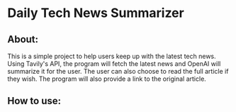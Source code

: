 # Daily Tech News Summarizer
## About:
This is a simple project to help users keep up with the latest tech news. Using Tavily's API, the program will fetch the latest news and OpenAI will summarize it for the user. The user can also choose to read the full article if they wish. The program will also provide a link to the original article.

## How to use:

